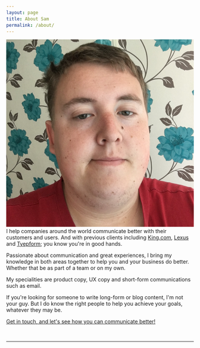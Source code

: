```yaml
---
layout: page
title: About Sam
permalink: /about/
---
```


<img class="col one right" src="/img/prof_pic.png">

<br/>
I help companies around the world communicate better with their customers and users. And with previous clients including <a href="http://samhutchings.co/project/king-com/">King.com</a>, <a href="http://samhutchings.co/project/lexus/">Lexus</a> and <a href="http://samhutchings.co/project/typeform/">Tyepform</a>; you know you're in good hands.

Passionate about communication and great experiences, I bring my knowledge in both areas together to help you and your business do better. Whether that be as part of a team or on my own.

My specialities are product copy, UX copy and short-form communications such as email.

If you're looking for someone to write long-form or blog content, I'm not your guy. But I do know the right people to help you achieve your goals, whatever they may be.

<a href="http://samhutchings.co/hireme/">Get in touch, and let's see how you can communicate better!</a>


<br/>
<hr/>
<br/>
<span class="contacticon center">
	<a href="mailto:hi@samhutchings.co"><i class="fa fa-envelope-square"></i></a>
	<a href="https://github.com/Smutchings" target="_blank"><i class="fa fa-github-square"></i></a>
	<a href="https://www.linkedin.com/in/Smutchings" target="_blank"><i class="fa fa-linkedin-square"></i></a>
	<a href="https://twitter.com/Smutchings" target="_blank"><i class="fa fa-twitter-square"></i></a>
</span>

